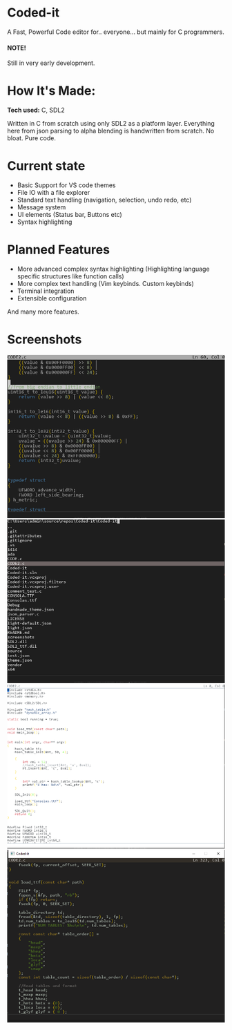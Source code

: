 # Coded-it 

A Fast, Powerful Code editor for.. everyone... but mainly for C programmers.

#### NOTE!

Still in very early development.

# How It's Made:

**Tech used:** C, SDL2

Written in C from scratch using only SDL2 as a platform layer.
Everything here from json parsing to alpha blending is handwritten from scratch.
No bloat. Pure code.

# Current state 

- Basic Support for VS code themes
- File IO with a file explorer
- Standard text handling (navigation, selection, undo redo, etc) 
- Message system
- UI elements (Status bar, Buttons etc)
- Syntax highlighting

# Planned Features

- More advanced complex syntax highlighting (Highlighting language specific structures like function calls)
- More complex text handling (Vim keybinds. Custom keybinds)
- Terminal integration
- Extensible configuration

And many more features.


# Screenshots
![screenshot](screenshots/1.png)
![screenshot](screenshots/2.png)
![screenshot](screenshots/3.png)
![screenshot](screenshots/5.png)